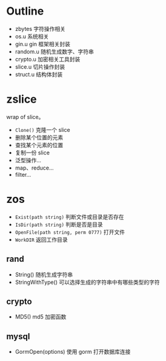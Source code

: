 # Outline

- zbytes 字符操作相关
- os.u 系统相关
- gin.u gin 框架相关封装
- random.u 随机生成数字、字符串
- crypto.u 加密相关工具封装
- slice.u 切片操作封装
- struct.u 结构体封装

# zslice

wrap of slice。

- `Clone()` 克隆一个 slice
- 删除某个位置的元素
- 查找某个元素的位置
- 复制一份 slice
- 泛型操作...
- map、reduce...
- filter...

# zos

- `Exist(path string)` 判断文件或目录是否存在
- `IsDir(path string)` 判断是否是目录
- `OpenFile(path string, perm 0777)` 打开文件
- `WorkDIR` 返回工作目录

## rand

- String() 随机生成字符串
- StringWithType() 可以选择生成的字符串中有哪些类型的字符

## crypto

- MD5()  md5 加密函数

## mysql

- GormOpen(options) 使用 gorm 打开数据库连接
